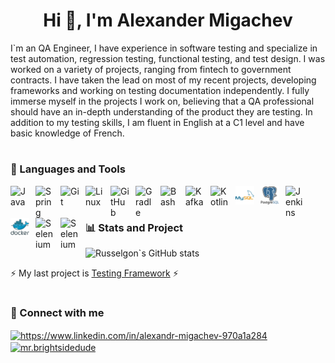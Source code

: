 <h1 align="center">Hi 👋, I'm Alexander Migachev</h1>
I`m an QA Engineer, I have experience in software testing and specialize in test automation, regression testing, functional testing, and test design. I was worked on a variety of projects, ranging from fintech to government contracts. I have taken the lead on most of my recent projects, developing frameworks and working on testing documentation independently. I fully immerse myself in the projects I work on, believing that a QA professional should have an in-depth understanding of the product they are testing. In addition to my testing skills, I am fluent in English at a C1 level and have basic knowledge of French.

#

### 🧰 Languages and Tools
<img align="left" alt="Java" width="30px" style="padding-right:10px;" src="https://cdn.jsdelivr.net/gh/devicons/devicon/icons/java/java-original.svg"/>
<img align="left" alt="Spring" width="30px" style="padding-right:10px;" src="https://cdn.jsdelivr.net/gh/devicons/devicon/icons/spring/spring-original.svg" />
<img align="left" alt="Git" width="30px" style="padding-right:10px;" src="https://cdn.jsdelivr.net/gh/devicons/devicon/icons/git/git-original.svg" />
<img align="left" alt="Linux" width="30px" style="padding-right:10px;" src="https://cdn.jsdelivr.net/gh/devicons/devicon/icons/linux/linux-original.svg" />
<img align="left" alt="GitHub" width="30px" style="padding-right:10px;" src="https://cdn.jsdelivr.net/gh/devicons/devicon/icons/github/github-original.svg" />
<img align="left" alt="Gradle" width="30px" style="padding-right:10px;" src="https://cdn.jsdelivr.net/gh/devicons/devicon/icons/gradle/gradle-plain.svg" />
<img align="left" alt="Bash" width="30px" style="padding-right:10px;" src="https://cdn.jsdelivr.net/gh/devicons/devicon/icons/bash/bash-original.svg" />
<img align="left" alt="Kafka" width="30px" style="padding-right:10px;" src="https://www.vectorlogo.zone/logos/apache_kafka/apache_kafka-icon.svg" />
<img align="left" alt="Kotlin" width="30px" style="padding-right:10px;" src="https://www.vectorlogo.zone/logos/kotlinlang/kotlinlang-icon.svg" />
<img align="left" alt="MySQL" width="30px" style="padding-right:10px;" src="https://raw.githubusercontent.com/devicons/devicon/master/icons/mysql/mysql-original-wordmark.svg" />
<img align="left" alt="PostgreSQL" width="30px" style="padding-right:10px;" src="https://raw.githubusercontent.com/devicons/devicon/master/icons/postgresql/postgresql-original-wordmark.svg" />
<img align="left" alt="Jenkins" width="30px" style="padding-right:10px;" src="https://www.vectorlogo.zone/logos/jenkins/jenkins-icon.svg" />
<img align="left" alt="Docker" width="30px" style="padding-right:10px;" src="https://raw.githubusercontent.com/devicons/devicon/master/icons/docker/docker-original-wordmark.svg" />
<img align="left" alt="Selenium" width="30px" style="padding-right:10px;" src="https://raw.githubusercontent.com/detain/svg-logos/780f25886640cef088af994181646db2f6b1a3f8/svg/selenium-logo.svg" />
<img align="left" alt="Selenium" width="30px" style="padding-right:10px;" src="https://www.softmagazin.ru/upload/iblock/fa5/fa5ac5a0c6090b0108c598e1076e40b5.png" />
<br />

#

### 📊 Stats and Project
![Russelgon`s GitHub stats](https://github-readme-stats.vercel.app/api/top-langs?username=russelgon&show_icons=true&theme=gruvbox)

<!-- ![GitHub Streak](https://streak-stats.demolab.com?user=ForrestKnight&theme=gruvbox&border_radius=4.5) -->

⚡ My last project is [Testing Framework](https://github.com/Russelgon/TestingFramework) ⚡

#

### 💼 Connect with me

<p align="left">
<a href="https://linkedin.com/in/https://www.linkedin.com/in/alexandr-migachev-970a1a284" target="blank"><img align="center" src="https://raw.githubusercontent.com/rahuldkjain/github-profile-readme-generator/master/src/images/icons/Social/linked-in-alt.svg" alt="https://www.linkedin.com/in/alexandr-migachev-970a1a284" height="30" width="40" /></a>
<a href="https://instagram.com/mr.brightsidedude" target="blank"><img align="center" src="https://raw.githubusercontent.com/rahuldkjain/github-profile-readme-generator/master/src/images/icons/Social/instagram.svg" alt="mr.brightsidedude" height="30" width="40" /></a>
</p>

#
